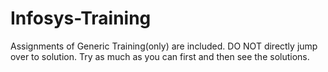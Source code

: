 # Infosys-Training

Assignments of Generic Training(only) are included.
DO NOT directly jump over to solution. 
Try as much as you can first and then see the solutions.
